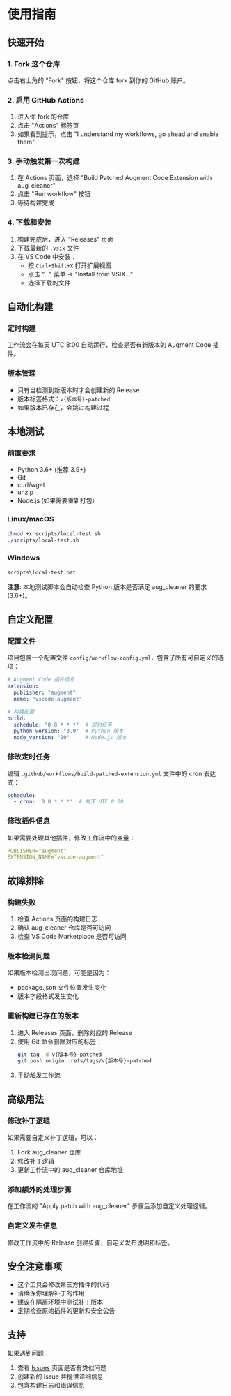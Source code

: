 # 使用指南

## 快速开始

### 1. Fork 这个仓库
点击右上角的 "Fork" 按钮，将这个仓库 fork 到你的 GitHub 账户。

### 2. 启用 GitHub Actions
1. 进入你 fork 的仓库
2. 点击 "Actions" 标签页
3. 如果看到提示，点击 "I understand my workflows, go ahead and enable them"

### 3. 手动触发第一次构建
1. 在 Actions 页面，选择 "Build Patched Augment Code Extension with aug_cleaner"
2. 点击 "Run workflow" 按钮
3. 等待构建完成

### 4. 下载和安装
1. 构建完成后，进入 "Releases" 页面
2. 下载最新的 `.vsix` 文件
3. 在 VS Code 中安装：
   - 按 `Ctrl+Shift+X` 打开扩展视图
   - 点击 "..." 菜单 → "Install from VSIX..."
   - 选择下载的文件

## 自动化构建

### 定时构建
工作流会在每天 UTC 8:00 自动运行，检查是否有新版本的 Augment Code 插件。

### 版本管理
- 只有当检测到新版本时才会创建新的 Release
- 版本标签格式：`v{版本号}-patched`
- 如果版本已存在，会跳过构建过程

## 本地测试

### 前置要求
- Python 3.6+ (推荐 3.9+)
- Git
- curl/wget
- unzip
- Node.js (如果需要重新打包)

### Linux/macOS
```bash
chmod +x scripts/local-test.sh
./scripts/local-test.sh
```

### Windows
```cmd
scripts\local-test.bat
```

**注意**: 本地测试脚本会自动检查 Python 版本是否满足 aug_cleaner 的要求 (3.6+)。

## 自定义配置

### 配置文件
项目包含一个配置文件 `config/workflow-config.yml`，包含了所有可自定义的选项：

```yaml
# Augment Code 插件信息
extension:
  publisher: "augment"
  name: "vscode-augment"

# 构建配置
build:
  schedule: "0 8 * * *"  # 定时任务
  python_version: "3.9"  # Python 版本
  node_version: "20"     # Node.js 版本
```

### 修改定时任务
编辑 `.github/workflows/build-patched-extension.yml` 文件中的 cron 表达式：
```yaml
schedule:
  - cron: '0 8 * * *'  # 每天 UTC 8:00
```

### 修改插件信息
如果需要处理其他插件，修改工作流中的变量：
```yaml
PUBLISHER="augment"
EXTENSION_NAME="vscode-augment"
```

## 故障排除

### 构建失败
1. 检查 Actions 页面的构建日志
2. 确认 aug_cleaner 仓库是否可访问
3. 检查 VS Code Marketplace 是否可访问

### 版本检测问题
如果版本检测出现问题，可能是因为：
- package.json 文件位置发生变化
- 版本字段格式发生变化

### 重新构建已存在的版本
1. 进入 Releases 页面，删除对应的 Release
2. 使用 Git 命令删除对应的标签：
   ```bash
   git tag -d v{版本号}-patched
   git push origin :refs/tags/v{版本号}-patched
   ```
3. 手动触发工作流

## 高级用法

### 修改补丁逻辑
如果需要自定义补丁逻辑，可以：
1. Fork aug_cleaner 仓库
2. 修改补丁逻辑
3. 更新工作流中的 aug_cleaner 仓库地址

### 添加额外的处理步骤
在工作流的 "Apply patch with aug_cleaner" 步骤后添加自定义处理逻辑。

### 自定义发布信息
修改工作流中的 Release 创建步骤，自定义发布说明和标签。

## 安全注意事项

- 这个工具会修改第三方插件的代码
- 请确保你理解补丁的作用
- 建议在隔离环境中测试补丁版本
- 定期检查原始插件的更新和安全公告

## 支持

如果遇到问题：
1. 查看 [Issues](../../issues) 页面是否有类似问题
2. 创建新的 Issue 并提供详细信息
3. 包含构建日志和错误信息
